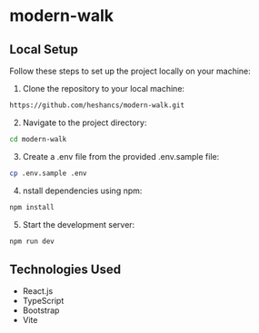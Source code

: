 # modern-walk

## Local Setup

Follow these steps to set up the project locally on your machine:

1. Clone the repository to your local machine:
```bash
https://github.com/heshancs/modern-walk.git
```

2. Navigate to the project directory:
```bash
cd modern-walk
```

3. Create a .env file from the provided .env.sample file:
```bash
cp .env.sample .env
```

4. nstall dependencies using npm:
```bash
npm install
```
5. Start the development server:
```bash
npm run dev
```

## Technologies Used

- React.js
- TypeScript
- Bootstrap
- Vite
